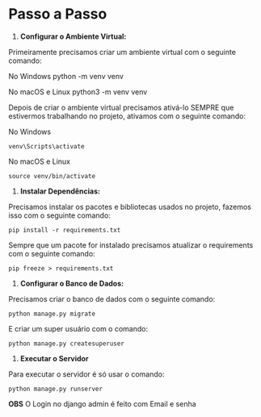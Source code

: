 # Passo a Passo

1. **Configurar o Ambiente Virtual:**

Primeiramente precisamos criar um ambiente virtual com o seguinte comando:

No Windows 
python -m venv venv

No macOS e Linux 
python3 -m venv venv

Depois de criar o ambiente virtual precisamos ativá-lo SEMPRE que estivermos trabalhando no projeto, ativamos com o seguinte comando:

No Windows 
```
venv\Scripts\activate
```

No macOS e Linux 
```
source venv/bin/activate
```

1. **Instalar Dependências:**

Precisamos instalar os pacotes e bibliotecas usados no projeto, fazemos isso com o seguinte comando:

```
pip install -r requirements.txt
```

Sempre que um pacote for instalado precisamos atualizar o requirements com o seguinte comando:

```
pip freeze > requirements.txt
```

1. **Configurar o Banco de Dados:**

Precisamos criar o banco de dados com o seguinte comando:

```
python manage.py migrate
```

E criar um super usuário com o comando:

```
python manage.py createsuperuser
```


1. **Executar o Servidor**

Para executar o servidor é só usar o comando:

```
python manage.py runserver
```

**OBS**
O Login no django admin é feito com Email e senha

